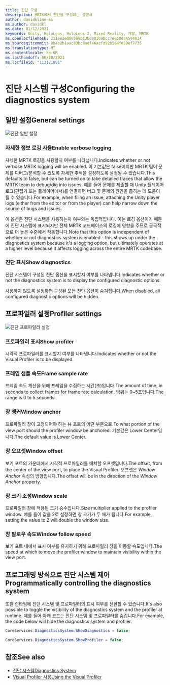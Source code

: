 ```yaml
---
title: 진단 구성
description: MRTK에서 진단을 구성하는 설명서
author: davidkline-ms
ms.author: davidkl
ms.date: 01/12/2021
keywords: Unity, HoloLens, HoloLens 2, Mixed Reality, 개발, MRTK
ms.openlocfilehash: 211ee2ed06ba9b13bd90169bcc7ee50da4594034
ms.sourcegitcommit: 8b4c2b1aac83bc8adf46acfd92b564f899ef7735
ms.translationtype: MT
ms.contentlocale: ko-KR
ms.lasthandoff: 06/30/2021
ms.locfileid: "113121801"
---
```

# <a name="configuring-the-diagnostics-system"></a><span data-ttu-id="f36e2-104">진단 시스템 구성</span><span class="sxs-lookup"><span data-stu-id="f36e2-104">Configuring the diagnostics system</span></span>

## <a name="general-settings"></a><span data-ttu-id="f36e2-105">일반 설정</span><span class="sxs-lookup"><span data-stu-id="f36e2-105">General settings</span></span>

![진단 일반 설정](../images/diagnostics/DiagnosticsGeneralSettings.png)

### <a name="enable-verbose-logging"></a><span data-ttu-id="f36e2-107">자세한 정보 로깅 사용</span><span class="sxs-lookup"><span data-stu-id="f36e2-107">Enable verbose logging</span></span>

<span data-ttu-id="f36e2-108">자세한 MRTK 로깅을 사용할지 여부를 나타냅니다.</span><span class="sxs-lookup"><span data-stu-id="f36e2-108">Indicates whether or not verbose MRTK logging will be enabled.</span></span> <span data-ttu-id="f36e2-109">이 기본값은 false이지만 MRTK 팀이 문제를 디버그/분석할 수 있도록 자세한 추적을 설정하도록 설정될 수 있습니다.</span><span class="sxs-lookup"><span data-stu-id="f36e2-109">This defaults to false, but can be turned on to take detailed traces that allow the MRTK team to debug/dig into issues.</span></span> <span data-ttu-id="f36e2-110">예를 들어 문제를 제출할 때 Unity 플레이어 로그(편집기 또는 플레이어에서)를 연결하면 버그 및 문제의 원인을 좁히는 데 도움이 될 수 있습니다.</span><span class="sxs-lookup"><span data-stu-id="f36e2-110">For example, when filing an issue, attaching the Unity player logs (either from the editor or from the player) can help narrow down the source of bugs and issues.</span></span>

<span data-ttu-id="f36e2-111">이 옵션은 진단 시스템을 사용하는지 여부와는 독립적입니다. 이는 로깅 옵션이기 때문에 진단 시스템에 표시되지만 전체 MRTK 코드베이스의 로깅에 영향을 주므로 궁극적으로 더 높은 수준에서 작동합니다.</span><span class="sxs-lookup"><span data-stu-id="f36e2-111">Note that this option is independent of whether or not diagnostics system is enabled - this shows up under the diagnostics system because it's a logging option, but ultimately operates at a higher level because it affects logging across the entire MRTK codebase.</span></span>

### <a name="show-diagnostics"></a><span data-ttu-id="f36e2-112">진단 표시</span><span class="sxs-lookup"><span data-stu-id="f36e2-112">Show diagnostics</span></span>

<span data-ttu-id="f36e2-113">진단 시스템이 구성된 진단 옵션을 표시할지 여부를 나타냅니다.</span><span class="sxs-lookup"><span data-stu-id="f36e2-113">Indicates whether or not the diagnostics system is to display the configured diagnostic options.</span></span>

<span data-ttu-id="f36e2-114">사용하지 않도록 설정하면 구성된 모든 진단 옵션이 숨겨집니다.</span><span class="sxs-lookup"><span data-stu-id="f36e2-114">When disabled, all configured diagnostic options will be hidden.</span></span>

## <a name="profiler-settings"></a><span data-ttu-id="f36e2-115">프로파일러 설정</span><span class="sxs-lookup"><span data-stu-id="f36e2-115">Profiler settings</span></span>

![진단 프로파일러 설정](../images/diagnostics/DiagnosticsProfilerSettings.png)

### <a name="show-profiler"></a><span data-ttu-id="f36e2-117">프로파일러 표시</span><span class="sxs-lookup"><span data-stu-id="f36e2-117">Show profiler</span></span>

<span data-ttu-id="f36e2-118">시각적 프로파일러를 표시할지 여부를 나타냅니다.</span><span class="sxs-lookup"><span data-stu-id="f36e2-118">Indicates whether or not the Visual Profiler is to be displayed.</span></span>

### <a name="frame-sample-rate"></a><span data-ttu-id="f36e2-119">프레임 샘플 속도</span><span class="sxs-lookup"><span data-stu-id="f36e2-119">Frame sample rate</span></span>

<span data-ttu-id="f36e2-120">프레임 속도 계산을 위해 프레임을 수집하는 시간(초)입니다.</span><span class="sxs-lookup"><span data-stu-id="f36e2-120">The amount of time, in seconds to collect frames for frame rate calculation.</span></span> <span data-ttu-id="f36e2-121">범위는 0~5초입니다.</span><span class="sxs-lookup"><span data-stu-id="f36e2-121">The range is 0 to 5 seconds.</span></span>

### <a name="window-anchor"></a><span data-ttu-id="f36e2-122">창 앵커</span><span class="sxs-lookup"><span data-stu-id="f36e2-122">Window anchor</span></span>

<span data-ttu-id="f36e2-123">프로파일러 창이 고정되어야 하는 뷰 포트의 어떤 부분으로.</span><span class="sxs-lookup"><span data-stu-id="f36e2-123">To what portion of the view port should the profiler window be anchored.</span></span> <span data-ttu-id="f36e2-124">기본값은 Lower Center입니다.</span><span class="sxs-lookup"><span data-stu-id="f36e2-124">The default value is Lower Center.</span></span>

### <a name="window-offset"></a><span data-ttu-id="f36e2-125">창 오프셋</span><span class="sxs-lookup"><span data-stu-id="f36e2-125">Window offset</span></span>

<span data-ttu-id="f36e2-126">보기 포트의 가운데에서 시각적 프로파일러를 배치할 오프셋입니다.</span><span class="sxs-lookup"><span data-stu-id="f36e2-126">The offset, from the center of the view port, to place the Visual Profiler.</span></span> <span data-ttu-id="f36e2-127">오프셋은 *Window Anchor* 속성의 방향입니다.</span><span class="sxs-lookup"><span data-stu-id="f36e2-127">The offset will be in the direction of the *Window Anchor* property.</span></span>

### <a name="window-scale"></a><span data-ttu-id="f36e2-128">창 크기 조정</span><span class="sxs-lookup"><span data-stu-id="f36e2-128">Window scale</span></span>

<span data-ttu-id="f36e2-129">프로파일러 창에 적용된 크기 승수입니다.</span><span class="sxs-lookup"><span data-stu-id="f36e2-129">Size multiplier applied to the profiler window.</span></span> <span data-ttu-id="f36e2-130">예를 들어 값을 2로 설정하면 창 크기가 두 배가 됩니다.</span><span class="sxs-lookup"><span data-stu-id="f36e2-130">For example, setting the value to 2 will double the window size.</span></span>

### <a name="window-follow-speed"></a><span data-ttu-id="f36e2-131">창 팔로우 속도</span><span class="sxs-lookup"><span data-stu-id="f36e2-131">Window follow speed</span></span>

<span data-ttu-id="f36e2-132">보기 포트 내에서 표시 여부를 유지하기 위해 프로파일러 창을 이동할 속도입니다.</span><span class="sxs-lookup"><span data-stu-id="f36e2-132">The speed at which to move the profiler window to maintain visibility within the view port.</span></span>

## <a name="programmatically-controlling-the-diagnostics-system"></a><span data-ttu-id="f36e2-133">프로그래밍 방식으로 진단 시스템 제어</span><span class="sxs-lookup"><span data-stu-id="f36e2-133">Programmatically controlling the diagnostics system</span></span>

<span data-ttu-id="f36e2-134">또한 런타임에 진단 시스템 및 프로파일러의 표시 여부를 전환할 수 있습니다.</span><span class="sxs-lookup"><span data-stu-id="f36e2-134">It's also possible to toggle the visibility of the diagnostics system and the profiler at runtime.</span></span> <span data-ttu-id="f36e2-135">예를 들어 아래 코드는 진단 시스템 및 프로파일러를 숨깁니다.</span><span class="sxs-lookup"><span data-stu-id="f36e2-135">For example, the code below will hide the diagnostics system and profiler.</span></span>

```c#
CoreServices.DiagnosticsSystem.ShowDiagnostics = false;

CoreServices.DiagnosticsSystem.ShowProfiler = false;
```

## <a name="see-also"></a><span data-ttu-id="f36e2-136">참조</span><span class="sxs-lookup"><span data-stu-id="f36e2-136">See also</span></span>

- [<span data-ttu-id="f36e2-137">진단 시스템</span><span class="sxs-lookup"><span data-stu-id="f36e2-137">Diagnostics System</span></span>](diagnostics-system-getting-started.md)
- [<span data-ttu-id="f36e2-138">Visual Profiler 사용</span><span class="sxs-lookup"><span data-stu-id="f36e2-138">Using the Visual Profiler</span></span>](using-visual-profiler.md)
